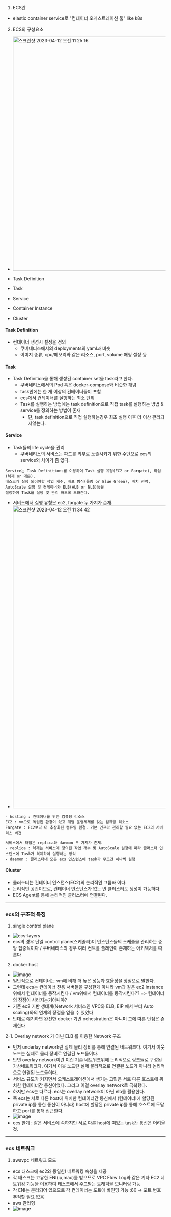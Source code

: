 1. ECS란
- elastic container service로 "컨테이너 오케스트레이션 툴" like k8s

2. ECS의 구성요소
- <img width="733" alt="스크린샷 2023-04-12 오전 11 25 16" src="https://user-images.githubusercontent.com/62214428/231331688-4d3b3b15-135a-4371-8fed-d47790582b70.png">

- Task Definition
- Task
- Service
- Container Instance
- Cluster

#### Task Definition
- 컨테이너 생성시 설정을 정의
  - 쿠버네티스에서의 deployments의 yaml과 비슷
  - 이미지 종류, cpu/메모리와 같은 리소스, port, volume 매핑 설정 등


#### Task
- Task Definition을 통해 생성된 container set을 task라고 한다.
  - 쿠버네티스에서의 Pod 혹은 docker-compose와 비슷한 개념
  - task안에는 한 개 이상의 컨테이너들이 포함
  - ecs에서 컨테이너를 실행하는 최소 단위
  - Task를 실행하는 방법에는 task definition으로 직접 task를 실행하는 방법 & service를 정의하는 방법이 존재
    - 단, task definition으로 직접 실행하는경우 최초 실행 이후 더 이상 관리되지않는다.

#### Service
- Task들의 life cycle을 관리
  - 쿠버네티스의 서비스는 파드를 외부로 노출시키기 위한 수단으로 ecs의 service와 차이가 좀 있다.
```
Service는 Task Definitions를 이용하여 Task 실행 유형(EC2 or Fargate), 타입(복제 or 데몬), 
테스크가 실행 되어야할 작업 개수, 배포 방식(롤링 or Blue Green), 배치 전략, AutoScale 설정 및 컨테이너와 ELB(ALB or NLB)등을 
설정하여 Task를 실행 및 관리 하도록 도와준다.
```


- 서비스에서 실행 유형은 ec2, fargate 두 가지가 존재.
- <img width="948" alt="스크린샷 2023-04-12 오전 11 34 42" src="https://user-images.githubusercontent.com/62214428/231333218-fe180921-2780-4a16-a0e0-09b6f09c85c9.png">
```
- hosting : 컨테이너를 위한 컴퓨팅 리소스
EC2 : vm으로 독립된 환경이 있고 개별 운영체제를 갖는 컴퓨팅 리소스
Fargate : EC2보다 더 추상화된 컴퓨팅 환경. 기본 인프라 관리할 필요 없는 EC2의 서버리스 버전
```
```
서비스에서 타입은 replica와 daemon 두 가지가 존재.
- replica : 복제는 서비스에 정의된 작업 개수 및 AutoScale 설정에 따라 클러스터 인스턴스에 Task가 복제하여 실행하는 방식
- daemon : 클러스터내 모든 ecs 인스턴스에 task가 무조건 하나씩 실행
```

#### Cluster
- 클러스터는 컨테이너 인스턴스(EC2)의 논리적인 그룹화 이다.
- 논리적인 공간이므로, 컨테이너 인스턴스가 없는 빈 클러스터도 생성이 가능하다.
- ECS Agent를 통해 논리적인 클러스터에 연결된다.


------------
### ecs의 구조적 특징
1. single control plane
- ![ecs-layers](https://github.com/skarltjr/study/assets/62214428/04f19856-90fa-461f-ac2b-a09704a2629e)
- ecs의 경우 단일 control plane(스케줄러)이 인스턴스들의 스케줄을 관리하는 중앙 집중식이다 / 쿠버네티스의 경우 여러 컨트롤 플레인이 존재하는 아키텍처를 따른다

2. docker host
- ![image](https://github.com/skarltjr/study/assets/62214428/c5dcf71e-2ccf-4161-9543-1624872a1ff5)
- 일반적으로 컨테이너는 vm에 비해 더 높은 성능과 효율성을 장점으로 말한다.
- 그런데 ecs는 컨테이너 전용 서버들을 구성한게 아니라 vm과 같은 ec2 instance 위에서 컨테이너를 동작시킨다 / vm위에서 컨테이너를 동작시킨다?? => 컨테이너의 장점이 사라지는거아니야?
- 기존 ec2 기반 생태계(Network 서비스인 VPC와 ELB, EIP 에서 부터 Auto scaling)와의 연계의 장점을 얻을 수 있었다
- 반대로 얘기하면 완전한 docker 기반 ochestration은 아니며 그에 따른 단점은 존재한다

2-1. Overlay network 가 아닌 ELB 를 이용한 Network 구조
- 먼저 underlay network란 실제 물리 장비를 통해 연결된 네트워크다. 여기서 이웃 노드는 실제로 물리 장비로 연결된 노드들이다.
- 반면 overlay network이란 이런 기존 네트워크위에 논리적으로 링크들로 구성된 가상네트워크다. 여기서 이웃 노드란 실제 물리적으로 연결된 노드가 아니라 논리적으로 연결된 노드들이다.
- 서비스 규모가 커지면서 오케스트레이션에서 생기는 고민은 서로 다른 호스트에 위치한 컨테이너간 통신이었다. 그리고 이걸 overlay network로 극복했다.
- 하지만 ecs는 다르다. ecs는 overlay network이 아닌 elb를 활용한다.
- 즉 ecs는 서로 다른 host에 위치한 컨테이너간 통신에서 (컨테이너!에 할당된 private ip를 통한 통신이 아니라) host에 할당된 private ip를 통해 호스트에 도달하고 port를 통해 접근한다.
- ![image](https://github.com/skarltjr/study/assets/62214428/de26508e-7049-40d1-ab56-a001c714cdca)
- ecs 한계 : 같은 서비스에 속하지만 서로 다른 host에 떠있는 task간 통신은 어려울 것.



-------
### ecs 네트워크
1. awsvpc 네트워크 모드
- ecs 태스크에 ec2와 동일한! 네트워킹 속성을 제공
- 각 태스크는 고유한 ENI(ip,mac)를 받으므로 VPC Flow Log와 같은 기타 EC2 네트워킹 기능을 이용하여 태스크에서 주고받는 트래픽을 모니터링 가능
- 각 ENI는 분리되어 있으므로 각 컨테이너는 포트에 바인딩 가능 :80 → 포트 번호 추적할 필요 없음
- aws 관리형
- ![image](https://github.com/skarltjr/study/assets/62214428/d959f97b-a114-44fa-9d30-65a963e340a5)
